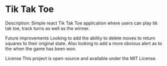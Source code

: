 # Tik Tak Toe
Description:
Simple react Tik Tak Toe application where users can play tik tak toe, track turns as well as the winner.

Future improvements
Looking to add the ability to delete moves to return squares to their original state.  Also looking to add a more obvious alert as to the when the game has been won.


License
This project is open-source and available under the MIT License.
